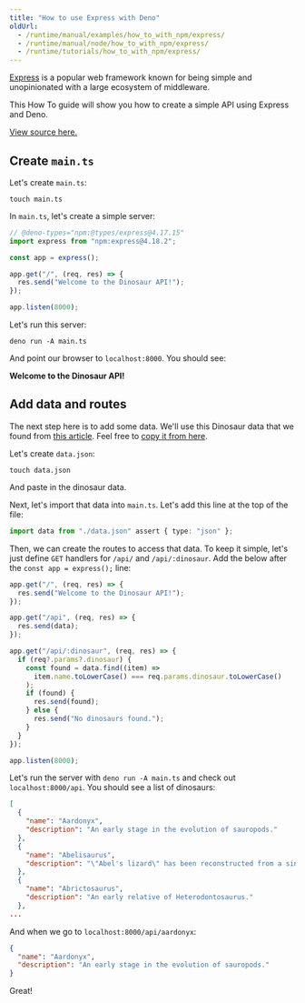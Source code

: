 ```yaml
---
title: "How to use Express with Deno"
oldUrl:
  - /runtime/manual/examples/how_to_with_npm/express/
  - /runtime/manual/node/how_to_with_npm/express/
  - /runtime/tutorials/how_to_with_npm/express/
---
```


[Express](https://expressjs.com/) is a popular web framework known for being
simple and unopinionated with a large ecosystem of middleware.

This How To guide will show you how to create a simple API using Express and
Deno.

[View source here.](https://github.com/denoland/examples/tree/main/with-express)

## Create `main.ts`

Let's create `main.ts`:

```console
touch main.ts
```

In `main.ts`, let's create a simple server:

```ts
// @deno-types="npm:@types/express@4.17.15"
import express from "npm:express@4.18.2";

const app = express();

app.get("/", (req, res) => {
  res.send("Welcome to the Dinosaur API!");
});

app.listen(8000);
```

Let's run this server:

```console
deno run -A main.ts
```

And point our browser to `localhost:8000`. You should see:

**Welcome to the Dinosaur API!**

## Add data and routes

The next step here is to add some data. We'll use this Dinosaur data that we
found from [this article](https://www.thoughtco.com/dinosaurs-a-to-z-1093748).
Feel free to
[copy it from here](https://github.com/denoland/examples/blob/main/with-express/data.json).

Let's create `data.json`:

```console
touch data.json
```

And paste in the dinosaur data.

Next, let's import that data into `main.ts`. Let's add this line at the top of
the file:

```ts
import data from "./data.json" assert { type: "json" };
```

Then, we can create the routes to access that data. To keep it simple, let's
just define `GET` handlers for `/api/` and `/api/:dinosaur`. Add the below after
the `const app = express();` line:

```ts
app.get("/", (req, res) => {
  res.send("Welcome to the Dinosaur API!");
});

app.get("/api", (req, res) => {
  res.send(data);
});

app.get("/api/:dinosaur", (req, res) => {
  if (req?.params?.dinosaur) {
    const found = data.find((item) =>
      item.name.toLowerCase() === req.params.dinosaur.toLowerCase()
    );
    if (found) {
      res.send(found);
    } else {
      res.send("No dinosaurs found.");
    }
  }
});

app.listen(8000);
```

Let's run the server with `deno run -A main.ts` and check out
`localhost:8000/api`. You should see a list of dinosaurs:

```json
[
  {
    "name": "Aardonyx",
    "description": "An early stage in the evolution of sauropods."
  },
  {
    "name": "Abelisaurus",
    "description": "\"Abel's lizard\" has been reconstructed from a single skull."
  },
  {
    "name": "Abrictosaurus",
    "description": "An early relative of Heterodontosaurus."
  },
...
```

And when we go to `localhost:8000/api/aardonyx`:

```json
{
  "name": "Aardonyx",
  "description": "An early stage in the evolution of sauropods."
}
```

Great!
